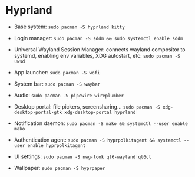 # Hyprland

- Base system: `sudo pacman -S hyprland kitty`
- Login manager: `sudo pacman -S sddm && sudo systemctl enable sddm`
- Universal Wayland Session Manager: connects wayland compositor to systemd,
  enabling env variables, XDG autostart, etc: `sudo pacman -S uwsd`
- App launcher: `sudo pacman -S wofi`
- System bar: `sudo pacman -S waybar`
- Audio: `sudo pacman -S pipewire wireplumber`
- Desktop portal: file pickers, screensharing...
  `sudo pacman -S xdg-desktop-portal-gtk xdg-desktop-portal hyprland`
- Notification daemon: `sudo pacman -S mako && systemctl --user enable mako`
- Authentication agent: `sudo pacman -S hyprpolkitagent && systemctl --user enable hyprpolkitagent`


- UI settings: `sudo pacman -S nwg-look qt6-wayland qt6ct`
- Wallpaper: `sudo pacman -S hyprpaper`
